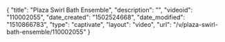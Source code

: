 {
    "title": "Plaza Swirl Bath Ensemble",
    "description": "",
    "videoid": "110002055",
    "date_created": "1502524668",
    "date_modified": "1510866783",
    "type": "captivate",
    "layout": "video",
    "url": "\/v\/plaza-swirl-bath-ensemble\/110002055"
}